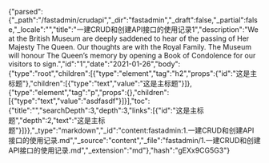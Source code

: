 {"parsed":{"_path":"/fastadmin/crudapi","_dir":"fastadmin","_draft":false,"_partial":false,"_locale":"","title":"一建CRUD和创建API接口的使用记录1","description":"We at the British Museum are deeply saddened to hear of the passing of Her Majesty The Queen. Our thoughts are with the Royal Family. The Museum will honour The Queen’s memory by opening a Book of Condolence for our visitors to sign.","id":"1","date":"2021-01-26","body":{"type":"root","children":[{"type":"element","tag":"h2","props":{"id":"这是主标题"},"children":[{"type":"text","value":"这是主标题"}]},{"type":"element","tag":"p","props":{},"children":[{"type":"text","value":"asdfasdf"}]}],"toc":{"title":"","searchDepth":3,"depth":3,"links":[{"id":"这是主标题","depth":2,"text":"这是主标题"}]}},"_type":"markdown","_id":"content:fastadmin:1.一建CRUD和创建API接口的使用记录.md","_source":"content","_file":"fastadmin/1.一建CRUD和创建API接口的使用记录.md","_extension":"md"},"hash":"gEXx9CG5G3"}